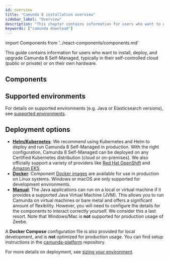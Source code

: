 ```yaml
---
id: overview
title: "Camunda 8 installation overview"
sidebar_label: "Overview"
description: "This chapter contains information for users who want to deploy and run Camunda 8 Self-Managed in their self-controlled cloud or own hardware."
keywords: ["camunda download"]
---
```


import Components from '../react-components/components.md'

This guide contains information for users who want to install, deploy, and upgrade Camunda 8 Self-Managed, typically in their self-controlled cloud (public or private) or on their own hardware.

## Components

<Components/>

## Supported environments

For details on supported environments (e.g. Java or Elasticsearch versions), see [supported environments](/reference/supported-environments.md).

## Deployment options

- [**Helm/Kubernetes**](./install.md): We recommend using Kubernetes and Helm to deploy and run Camunda 8 Self-Managed in production. With the right configuration, Camunda 8 Self-Managed can be deployed on any Certified Kubernetes distribution (cloud or on-premises). We also officially support a variety of providers like [Red Hat OpenShift](./deploy/openshift/redhat-openshift.md) and [Amazon EKS](./deploy/amazon/amazon-eks/amazon-eks.md).
- [**Docker**](./deploy/other/docker.md): Component [Docker images](https://hub.docker.com/u/camunda) are available for use in production on Linux systems. Windows or macOS are only supported for development environments.
- [**Manual**](./deploy/local/manual.md): The Java applications can run on a local or virtual machine if it provides a supported Java Virtual Machine (JVM). This allows you to run Camunda on virtual machines or bare metal and offers a significant amount of flexibility. However, you will need to configure the details for the components to interact correctly yourself. We consider this a last resort. Note that Windows/Mac is **not** supported for production usage of Zeebe.

A **Docker Compose** configuration file is also provided for local development, and is **not** optimized for production usage. You can find setup instructions in the [camunda-platform](https://github.com/camunda/camunda-platform) repository.

For more details on deployment, see [sizing your environment](../../components/best-practices/architecture/sizing-your-environment.md#camunda-8-self-managed).
